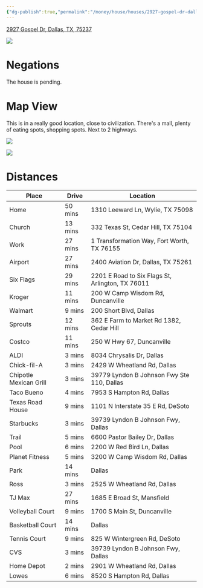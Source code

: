 ```yaml
---
{"dg-publish":true,"permalink":"/money/house/houses/2927-gospel-dr-dallas-tx-75237/","tags":["homes2023","pending"],"created":"Jun 15, 2023, 1:13 PM"}
---
```



[2927 Gospel Dr, Dallas, TX, 75237](https://www.realtor.com/realestateandhomes-detail/2927-Gospel-Dr_Dallas_TX_75237_M77512-76148?cid=eml_saf_property_photo)

![](https://ap.rdcpix.com/472a1633fc902e6063dad76d5cebd714l-m3130246877od-w480_h360_x2.webp?w=640&q=75)

# Negations

The house is pending.

# Map View

This is in a really good location, close to civilization. There's a mall, plenty of eating spots, shopping spots. Next to 2 highways.

![](https://i.imgur.com/d95Qhkw.png)

![](https://i.imgur.com/A6o6xdK.png)

# Distances

| Place                  | Drive   | Location                                         |
|------------------------|---------|--------------------------------------------------|
| Home                   | 50 mins | 1310 Leeward Ln, Wylie, TX 75098                 |
| Church                 | 13 mins | 332 Texas St, Cedar Hill, TX 75104               |
| Work                   | 27 mins | 1 Transformation Way, Fort Worth, TX 76155       |
| Airport                | 27 mins | 2400 Aviation Dr, Dallas, TX 75261               |
| Six Flags              | 29 mins | 2201 E Road to Six Flags St, Arlington, TX 76011 |
| Kroger                 | 11 mins | 200 W Camp Wisdom Rd, Duncanville                |
| Walmart                | 9 mins  | 200 Short Blvd, Dallas                           |
| Sprouts                | 12 mins | 362 E Farm to Market Rd 1382, Cedar Hill         |
| Costco                 | 11 mins | 250 W Hwy 67, Duncanville                        |
| ALDI                   | 3 mins  | 8034 Chrysalis Dr, Dallas                        |
| Chick-fil-A            | 3 mins  | 2429 W Wheatland Rd, Dallas                      |
| Chipotle Mexican Grill | 3 mins  | 39779 Lyndon B Johnson Fwy Ste 110, Dallas       |
| Taco Bueno             | 4 mins  | 7953 S Hampton Rd, Dallas                        |
| Texas Road House       | 9 mins  | 1101 N Interstate 35 E Rd, DeSoto                |
| Starbucks              | 3 mins  | 39739 Lyndon B Johnson Fwy, Dallas               |
| Trail                  | 5 mins  | 6600 Pastor Bailey Dr, Dallas                    |
| Pool                   | 6 mins  | 2200 W Red Bird Ln, Dallas                       |
| Planet Fitness         | 5 mins  | 3200 W Camp Wisdom Rd, Dallas                    |
| Park                   | 14 mins | Dallas                                           |
| Ross                   | 3 mins  | 2525 W Wheatland Rd, Dallas                      |
| TJ Max                 | 27 mins | 1685 E Broad St, Mansfield                       |
| Volleyball Court       | 9 mins  | 1700 S Main St, Duncanville                      |
| Basketball Court       | 14 mins | Dallas                                           |
| Tennis Court           | 9 mins  | 825 W Wintergreen Rd, DeSoto                     |
| CVS                    | 3 mins  | 39739 Lyndon B Johnson Fwy, Dallas               |
| Home Depot             | 2 mins  | 2901 W Wheatland Rd, Dallas                      |
| Lowes                  | 6 mins  | 8520 S Hampton Rd, Dallas                        |
